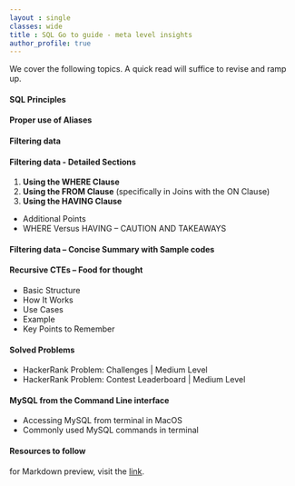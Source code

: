 ```yaml
---
layout : single
classes: wide
title : SQL Go to guide - meta level insights
author_profile: true
---
```


We cover the following topics. A quick read will suffice to revise and ramp up.  
  
#### SQL Principles  
#### Proper use of Aliases
#### Filtering data
#### Filtering data - Detailed Sections
1. **Using the WHERE Clause**
2. **Using the FROM Clause** (specifically in Joins with the ON Clause)
3. **Using the HAVING Clause**
* Additional Points  
* WHERE Versus HAVING – CAUTION AND TAKEAWAYS  
#### Filtering data – Concise Summary with Sample codes
#### Recursive CTEs – Food for thought
* Basic Structure
* How It Works
* Use Cases
* Example
* Key Points to Remember  
#### Solved Problems
* HackerRank Problem: Challenges | Medium Level
* HackerRank Problem: Contest Leaderboard | Medium Level
#### MySQL from the Command Line interface
* Accessing MySQL from terminal in MacOS
* Commonly used MySQL commands in terminal
#### Resources to follow  
  
for Markdown preview, visit the [link](https://markdownlivepreview.com).